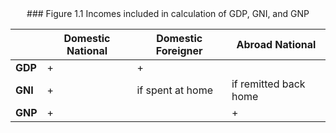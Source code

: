 <center>
### Figure 1.1
Incomes included in calculation of GDP, GNI, and GNP

||Domestic National|Domestic Foreigner|Abroad National|
|-|-|-|-|
|**GDP**|+|+||
|**GNI**|+|if spent at home|if remitted back home|
|**GNP**|+||+|

</center>

